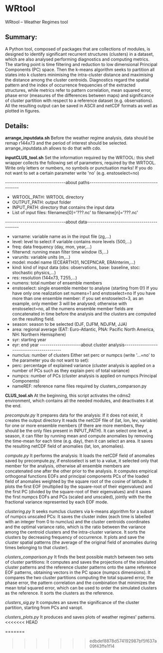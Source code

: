 # WRtool
WRtool – Weather Regimes tool

## Summary:
A Python tool, composed of packages that are collections of modules, is designed to identify significant recurrent structures (clusters) in a dataset, which are also analysed performing diagnostics and computing metrics.
The starting point is time filtering and reduction to low dimensional Principal Components (PC) space. Then the k-means algorithm seeks to partition all states into k clusters minimising the intra-cluster distance and maximising the distance among the cluster centroids.
Diagnostics regard the spatial pattern and the index of occurrence frequencies of the extracted structures, while metrics refer to pattern correlation, mean squared error, phase error (measures of the differences between maps) and significance of cluster partition with respect to a reference dataset (e.g. observations).
All the resulting output can be saved in ASCII and netCDF formats as well as plotted in figures.

## Details:
**arrange_inputdata.sh**
Before the weather regime analysis, data should be remap r144x73 and the period of interest should be selected. arrange_inputdata.sh allows to do that with cdo.

**inputCLUS_tool.sh**
Set the information required by the WRTOOL: this shell wrapper collects the following set of parameters, required by the WRTOOL.
Write only letters or numbers, no symbols or punctuation marks!
If you do not want to set a certain parameter write 'no' (e.g. enstoselect=no)

-------------------------------about paths------------------------------------------
- WRTOOL_PATH: 	WRTOOL directory
- OUTPUT_PATH:	output folder
- INPUT_PATH: 	directory that contains the input data
- List of input files:	filenames[0]='???.nc' to filename[n]='???.nc'

-------------------------------about data-------------------------------------------
- varname: 	   	variable name as in the input file (zg,...)
- level: 		    level to select if variable contains more levels (500,...)
- freq: 		    data frequency (day, mon, year,...)
- filterwnd: 		running mean filter time window (5,...)
- varunits: 		variable units (m,...)
- model: 		    model name (ECEARTH31, NCEPNCAR, ERAInterim,...)
- kind: 			  kind of input data (obs: observations, base: baseline, stoc: stochastic physics,...)
- res: 			    resolution (144x73, T255,...)
- numens: 		  total number of ensemble members
- enstoselect: 	single ensemble member to analyse (starting from 0!)
If you have only one realization set numens=1 and enstoselect=no
If you have more than one ensemble member: if you set enstoselect=3, as an example, only member 3 will be analysed; otherwise with enstoselect=no, all the numens ensemble member fields are concatenated in time before the analysis and the clusters are computed on the resulting field.
- season:   		season to be selected (DJF, DJFM, NDJFM, JJA)
- area: 		  	regional average (EAT: Euro-Atlantic, PNA: Pacific North America, NH: Northern Hemisphere)
- syr:			    starting year
- eyr:			    end year
---------------------about cluster analysis------------------------------------------
- numclus: 	    number of clusters
Either set perc or numpcs (write '...=no' to the parameter you do not want to set):
- perc: 			percentage of explained variance (cluster analysis is applied on a 				number of PCs such as they explain perc of total variance)
- numpcs: 		number of PCs (cluster analysis is applied on numpcs Principal 					Components)
- nameREF:		reference name files required by clusters_comparson.py

**CLUS_tool.sh**
At the beginning, this script activates the cdms2 environment, which contains all the needed modules, and deactivates it at the end.

_precompute.py_
It prepares data for the analysis:
If it does not exist, it creates the output directory
It reads the netCDF file of (lat, lon, lev, variable) for one or more ensemble members (if there are more members, they should be the only files present in INPUT_PATH).
It can select one level, a season, it can filter by running mean and compute anomalies by removing the time-mean for each time (e.g. day), then it can select an area.
It saves the resulting netCDF field of anomalies (lat, lon, anomalies).

_compute.py_
It performs the analysis:
It loads the netCDF field of anomalies saved by precompute.py, if enstoselect is set to a value, it selected only that member for the analysis, otherwise all ensemble members are concatenated one after the other prior to the analysis.
It computes empirical orthogonal functions EOFs and principal components PCs of the loaded field of anomalies weighted by the square root of the cosine of latitude.
It plots the first EOF (multiplied by the square-root of their eigenvalues) and the first PC (divided by the square-root of their eigenvalues) and it saves the first numpcs EOFs and PCs (scaled and unscaled), jointly with the the fractional variance represented by each EOF mode.

_clustering.py_
It seeks numclus clusters via k-means algorithm for a subset of numpcs unscaled PCs:
It saves the cluster index (each time is labelled with an integer from 0 to numclus) and the cluster centroids coordinates and the optimal variance ratio, which is the ratio between the variance among the centroid clusters and the intra-cluster variance.
It sorts the clusters by decreasing frequency of occurrence.
It plots and save the cluster spatial patterns (the average of the original field of anomalies during times belonging to that cluster).

_clusters_comparison.py_
It finds the best possible match between two sets of cluster partitions:
It computes and saves the projections of the simulated cluster patterns and the reference cluster patterns onto the same reference EOF patterns, obtaining vectors in the PC space (numpcs dimensions).
It compares the two cluster partitions computing the total squared error, the phase error, the pattern correlation and the combination that minimizes the mean total squared error, which can be used to order the simulated clusters as the reference.
It sorts the clusters as the reference.

_clusters_sig.py_
It computes an saves the significance of the cluster partition, starting from PCs and varopt.

_clusters_plots.py_
It produces and saves plots of weather regimes' patterns.
<<<<<<< HEAD

=======
>>>>>>> edbdef8878d574192987bf5f637a09f43ffe1f14
